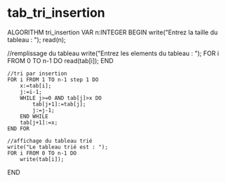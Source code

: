# tab_tri_insertion



ALGORITHM tri_insertion
VAR
    n:INTEGER
BEGIN
    write("Entrez la taille du tableau : ");
    read(n);

   //remplissage du tableau
    write("Entrez les elements du tableau : ");
    FOR i FROM 0 TO n-1 DO
        read(tab[i]);
    END

    //tri par insertion
    FOR i FROM 1 TO n-1 step 1 DO
        x:=tab[i];
        j:=i-1;
        WHILE j>=0 AND tab[j]>x DO
            tab[j+1]:=tab[j];
            j:=j-1;
        END WHILE
        tab[j+1]:=x;
    END FOR

    //affichage du tableau trié
    write("Le tableau trié est : ");
    FOR i FROM 0 TO n-1 DO
        write(tab[i]);

END
